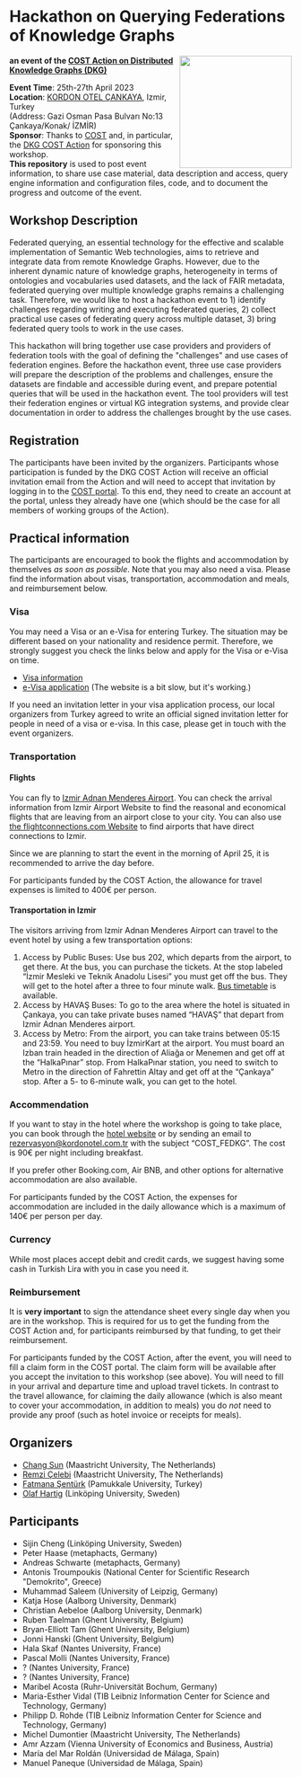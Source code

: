 # Hackathon on Querying Federations of Knowledge Graphs
<img src="https://www.cost.eu/uploads/2022/03/COST_LOGO_rgb_highresolution-scaled.jpg" width="200" align="right">

**an event of the [COST Action on Distributed Knowledge Graphs (DKG)](https://cost-dkg.eu/)**


**Event Time**: 25th-27th April 2023 \
**Location**: [KORDON OTEL ÇANKAYA](https://www.kordonotel.com.tr/), Izmir, Turkey \
            (Address: Gazi Osman Pasa Bulvarı No:13 Çankaya/Konak/ İZMİR) \
**Sponsor**: Thanks to [COST](https://www.cost.eu/) and, in particular, the [DKG COST Action](https://cost-dkg.eu/) for sponsoring this workshop. \
**This repository** is used to post event information, to share use case material, data description and access, query engine information and configuration files, code, and to document the progress and outcome of the event. 


## Workshop Description ##
Federated querying, an essential technology for the effective and scalable implementation of Semantic Web technologies, aims to retrieve and integrate data from remote Knowledge Graphs. However, due to the inherent dynamic nature of knowledge graphs, heterogeneity in terms of ontologies and vocabularies used datasets, and the lack of FAIR metadata, federated querying over multiple knowledge graphs remains a challenging task. Therefore, we would like to host a hackathon event to 1) identify challenges regarding writing and executing federated queries, 2) collect practical use cases of federating query across multiple dataset, 3) bring federated query tools to work in the use cases.

This hackathon will bring together use case providers and providers of federation tools with the goal of defining the "challenges" and use cases of federation engines. Before the hackathon event, three use case providers will prepare the description of the problems and challenges, ensure the datasets are findable and accessible during event, and prepare potential queries that will be used in the hackathon event. The tool providers will test their federation engines or virtual KG integration systems, and provide clear documentation in order to address the challenges brought by the use cases.  

## Registration ##
The participants have been invited by the organizers. Participants whose participation is funded by the DKG COST Action will receive an official invitation email from the Action and will need to accept that invitation by logging in to the [COST portal](http://e-services.cost.eu/). To this end, they need to create an account at the portal, unless they already have one (which should be the case for all members of working groups of the Action). 


## Practical information ##
The participants are encouraged to book the flights and accommodation by themselves *as soon as possible*. Note that you may also need a visa. Please find the information about visas, transportation, accommodation and meals, and reimbursement below. 


### Visa ###
You may need a Visa or an e-Visa for entering Turkey. The situation may be different based on your nationality and residence permit. Therefore, we strongly suggest you check the links below and apply for the Visa or e-Visa on time. 
- [Visa information](https://www.mfa.gov.tr/general-information-about-turkish-visas.en.mfa)
- [e-Visa application](https://www.evisa.gov.tr/en/) (The website is a bit slow, but it's working.)

If you need an invitation letter in your visa application process, our local organizers from Turkey agreed to write an official signed invitation letter for people in need of a visa or e-visa. In this case, please get in touch with the event organizers. 

### Transportation ###
#### Flights ####
You can fly to [Izmir Adnan Menderes Airport](https://adnanmenderesairport.com/en-EN/). You can check the arrival information from Izmir Airport Website to find the reasonal and economical flights that are leaving from an airport close to your city. You can also use [the flightconnections.com Website](https://www.flightconnections.com/flights-to-izmir-adb) to find airports that have direct connections to Izmir.

Since we are planning to start the event in the morning of April 25, it is recommended to arrive the day before.

For participants funded by the COST Action, the allowance for travel expenses is limited to 400€ per person.

#### Transportation in Izmir ####
The visitors arriving from Izmir Adnan Menderes Airport can travel to the event hotel by using a few transportation options:
1. Access by Public Buses: Use bus 202, which departs from the airport, to get there. At the bus, you can purchase the tickets. At the stop labeled “İzmir Mesleki ve Teknik Anadolu Lisesi” you must get off the bus. They will get to the hotel after a three to four minute walk. [Bus timetable](https://www.eshot.gov.tr/en/UlasimSaatleri/289) is available.
2. Access by HAVAŞ Buses: To go to the area where the hotel is situated in Çankaya, you can take private buses named “HAVAŞ” that depart from Izmir Adnan Menderes airport.
3. Access by Metro: From the airport, you can take trains between 05:15 and 23:59. You need to buy İzmirKart at the airport. You must board an Izban train headed in the direction of Aliağa or Menemen and get off at the “HalkaPınar” stop. From HalkaPınar station, you need to switch to Metro in the direction of Fahrettin Altay and get off at the “Çankaya” stop. After a 5- to 6-minute walk, you can get to the hotel.

### Accommendation ###
If you want to stay in the hotel where the workshop is going to take place, you can book through the [hotel website](https://www.kordonotel.com.tr/en-gb/kordon-cankaya-home) or by sending an email to rezervasyon@kordonotel.com.tr with the subject “COST_FEDKG”. The cost is 90€ per night including breakfast. 

If you prefer other Booking.com, Air BNB, and other options for alternative accommodation are also available.

For participants funded by the COST Action, the expenses for accommodation are included in the daily allowance which is a maximum of 140€ per person per day.

### Currency ###
While most places accept debit and credit cards, we suggest having some cash in Turkish Lira with you in case you need it. 

### Reimbursement ###
It is **very important** to sign the attendance sheet every single day when you are in the workshop. This is required for us to get the funding from the COST Action and, for participants reimbursed by that funding, to get their reimbursement.

For participants funded by the COST Action, after the event, you will need to fill a claim form in the COST portal. The claim form will be available after you accept the invitation to this workshop (see above). You will need to fill in your arrival and departure time and upload travel tickets. In contrast to the travel allowance, for claiming the daily allowance (which is also meant to cover your accommodation, in addition to meals) you do *not* need to provide any proof (such as hotel invoice or receipts for meals).

## Organizers ##

* [Chang Sun](https://www.maastrichtuniversity.nl/chang.sun) (Maastricht University, The Netherlands)
* [Remzi Çelebi](https://www.maastrichtuniversity.nl/remzi.celebi) (Maastricht University, The Netherlands)
* [Fatmana Şentürk](https://www.pau.edu.tr/fatmanas/en) (Pamukkale University, Turkey)
* [Olaf Hartig](http://olafhartig.de/) (Linköping University, Sweden)

## Participants ##

* Sijin Cheng (Linköping University, Sweden)
* Peter Haase (metaphacts, Germany)
* Andreas Schwarte (metaphacts, Germany)
* Antonis Troumpoukis (National Center for Scientific Research "Demokrito", Greece)
* Muhammad Saleem (University of Leipzig, Germany)
* Katja Hose (Aalborg University, Denmark)
* Christian Aebeloe (Aalborg University, Denmark)
* Ruben Taelman (Ghent University, Belgium)
* Bryan-Elliott Tam (Ghent University, Belgium)
* Jonni Hanski (Ghent University, Belgium)
* Hala Skaf (Nantes University, France)
* Pascal Molli (Nantes University, France)
* ? (Nantes University, France)
* ? (Nantes University, France)
* Maribel Acosta (Ruhr-Universität Bochum, Germany)
* Maria-Esther Vidal (TIB Leibniz Information Center for Science and Technology, Germany)
* Philipp D. Rohde (TIB Leibniz Information Center for Science and Technology, Germany)
* Michel Dumontier (Maastricht University, The Netherlands)
* Amr Azzam (Vienna University of Economics and Business, Austria)
* María del Mar Roldán (Universidad de Málaga, Spain)
* Manuel Paneque (Universidad de Málaga, Spain)
